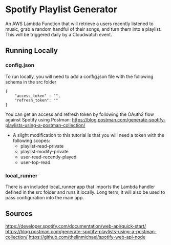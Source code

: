 ﻿# Spotify Playlist Generator
An AWS Lambda Function that will retrieve a users recently listened to music, grab a random handful of their songs, and turn them into a playlist. This will be triggered daily by a Cloudwatch event.

## Running Locally

### config.json

To run locally, you will need to add a config.json file with the following schema in the src folder

    {   
	    "access_token" : "",   
	    "refresh_token": ""
    }

You can get an access and refresh token by following the OAuth2 flow against Spotify using Postman: https://blog.postman.com/generate-spotify-playlists-using-a-postman-collection/
* A slight modification to this tutorial is that you will need a token with the following scopes:
	* playlist-read-private 
	* playlist-modify-private 
	* user-read-recently-played 
	* user-top-read
### local_runner
There is an included local_runner app that imports the Lambda handler defined in the src folder and runs it locally. Long term, it will also be used to pass configuration into the main app.

## Sources
https://developer.spotify.com/documentation/web-api/quick-start/
https://blog.postman.com/generate-spotify-playlists-using-a-postman-collection/
https://github.com/thelinmichael/spotify-web-api-node